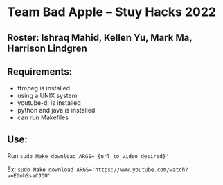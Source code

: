 # Team Bad Apple – Stuy Hacks 2022

## Roster: Ishraq Mahid, Kellen Yu, Mark Ma, Harrison Lindgren

## Requirements:
* ffmpeg is installed
* using a UNIX system
* youtube-dl is installed
* python and java is installed
* can run Makefiles

## Use:
Run ```sudo Make download ARGS='{url_to_video_desired}'```

Ex: ```sudo Make download ARGS='https://www.youtube.com/watch?v=EGohSsaCJOU'```
